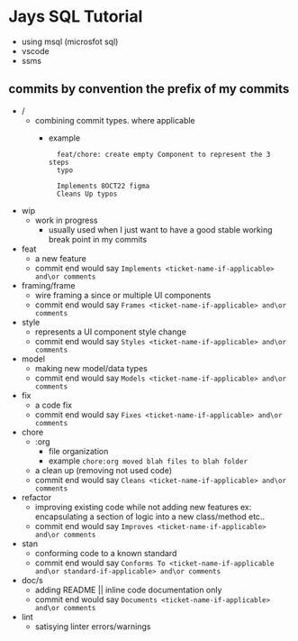 # Jays SQL Tutorial #
- using msql (microsfot sql)
- vscode
- ssms

## commits by convention the prefix of my commits ##
- / 
    - combining commit types. where applicable
        - example 

                feat/chore: create empty Component to represent the 3 steps
                typo

                Implements 8OCT22 figma
                Cleans Up typos
                  
- wip
    - work in progress
        - usually used when I just want to have a good stable working break point in my commits
- feat
    - a new feature
    - commit end would say `Implements <ticket-name-if-applicable> and\or comments`
- framing/frame
    - wire framing a since or multiple UI components
    - commit end would say `Frames <ticket-name-if-applicable> and\or comments`
- style
    - represents a UI component style change
    - commit end would say `Styles <ticket-name-if-applicable> and\or comments`
- model
    - making new model/data types
    - commit end would say `Models <ticket-name-if-applicable> and\or comments`
- fix
    - a code fix
    - commit end would say `Fixes <ticket-name-if-applicable> and\or comments`
 - chore
    - :org
        - file organization
        - example `chore:org moved blah files to blah folder`
    - a clean up (removing not used code)
    - commit end would say `Cleans <ticket-name-if-applicable> and\or comments`
 - refactor
    - improving existing code while not adding new features ex: encapsulating a section of logic into a new class/method etc..
    - commit end would say `Improves <ticket-name-if-applicable> and\or comments`
- stan
    - conforming code to a known standard
    - commit end would say `Conforms To <ticket-name-if-applicable and\or standard-if-applicable> and\or comments`
- doc/s
    - adding README || inline code documentation only
    - commit end would say `Documents <ticket-name-if-applicable> and\or comments`
- lint
    - satisying linter errors/warnings